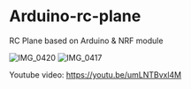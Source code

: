 # Arduino-rc-plane
RC Plane based on Arduino &amp; NRF module

![IMG_0420](https://user-images.githubusercontent.com/34660974/158076613-c0b3c416-158a-4929-8de3-4960104afdd7.jpg)
![IMG_0417](https://user-images.githubusercontent.com/34660974/158076646-ada1f992-be68-4155-b755-50942d00bb6e.jpg)

Youtube video:
https://youtu.be/umLNTBvxl4M
